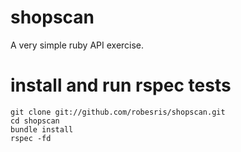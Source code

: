 shopscan
========

A very simple ruby API exercise.

install and run rspec tests
===========================

    git clone git://github.com/robesris/shopscan.git
    cd shopscan
    bundle install
    rspec -fd
